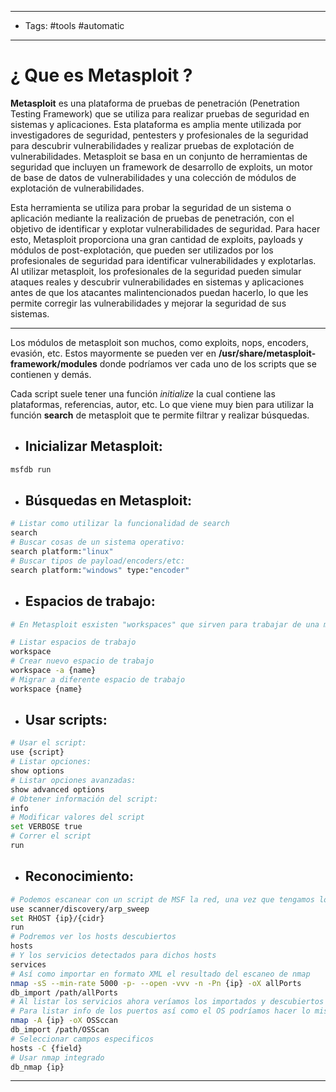 -----
- Tags: #tools #automatic 
----

# ¿ Que es **Metasploit** ? 

**Metasploit** es una plataforma de pruebas de penetración (Penetration Testing Framework) que se utiliza para realizar pruebas de seguridad en sistemas y aplicaciones. Esta plataforma es amplia mente utilizada por investigadores de seguridad, pentesters y profesionales de la seguridad para descubrir vulnerabilidades y realizar pruebas de explotación de vulnerabilidades. Metasploit se basa en un conjunto de herramientas de seguridad que incluyen un framework de desarrollo de exploits, un motor de base de datos de vulnerabilidades y una colección de módulos de explotación de vulnerabilidades. 

Esta herramienta se utiliza para probar la seguridad de un sistema o aplicación mediante la realización de pruebas de penetración, con el objetivo de identificar y explotar vulnerabilidades de seguridad. Para hacer esto, Metasploit proporciona una gran cantidad de exploits, payloads y módulos de post-explotación, que pueden ser utilizados por los profesionales de seguridad para identificar vulnerabilidades y explotarlas. Al utilizar metasploit, los profesionales de la seguridad pueden simular ataques reales y descubrir vulnerabilidades en sistemas y aplicaciones antes de que los atacantes malintencionados puedan hacerlo, lo que les permite corregir las vulnerabilidades y mejorar la seguridad de sus sistemas. 

-----

Los módulos de metasploit son muchos, como exploits, nops, encoders, evasión, etc. Estos mayormente se pueden ver en **/usr/share/metasploit-framework/modules** donde podríamos ver cada uno de los scripts que se contienen y demás. 

Cada script suele tener una función *initialize* la cual contiene las plataformas, referencias, autor, etc. Lo que viene muy bien para utilizar la función **search** de metasploit que te permite filtrar y realizar búsquedas. 

- ## Inicializar Metasploit: 
```bash
msfdb run 
```

- ## Búsquedas en Metasploit: 
```bash
# Listar como utilizar la funcionalidad de search
search
# Buscar cosas de un sistema operativo: 
search platform:"linux"
# Buscar tipos de payload/encoders/etc: 
search platform:"windows" type:"encoder"
```

- ## Espacios de trabajo: 
```bash
# En Metasploit esxisten "workspaces" que sirven para trabajar de una manera más ordenada

# Listar espacios de trabajo 
workspace
# Crear nuevo espacio de trabajo 
workspace -a {name}
# Migrar a diferente espacio de trabajo 
workspace {name}
```

- ## Usar scripts: 
```bash
# Usar el script:
use {script}
# Listar opciones: 
show options
# Listar opciones avanzadas: 
show advanced options
# Obtener información del script: 
info 
# Modificar valores del script
set VERBOSE true
# Correr el script 
run 
```

- ## Reconocimiento: 
```bash
# Podemos escanear con un script de MSF la red, una vez que tengamos los hosts descubiertos...
use scanner/discovery/arp_sweep 
set RHOST {ip}/{cidr}
run  
# Podremos ver los hosts descubiertos
hosts
# Y los servicios detectados para dichos hosts
services
# Así como importar en formato XML el resultado del escaneo de nmap 
nmap -sS --min-rate 5000 -p- --open -vvv -n -Pn {ip} -oX allPorts
db_import /path/allPorts 
# Al listar los servicios ahora veríamos los importados y descubiertos por nmap
# Para listar info de los puertos así como el OS podríamos hacer lo mismo:
nmap -A {ip} -oX OSSccan
db_import /path/OSScan
# Seleccionar campos especificos
hosts -C {field}
# Usar nmap integrado 
db_nmap {ip}
``` 

----
